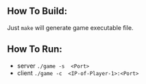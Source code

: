 ## How To Build:
  Just `make` will generate game executable file.  
## How To Run:
- server `./game -s  <Port>`
- client `./game -c  <IP-of-Player-1>:<Port>`